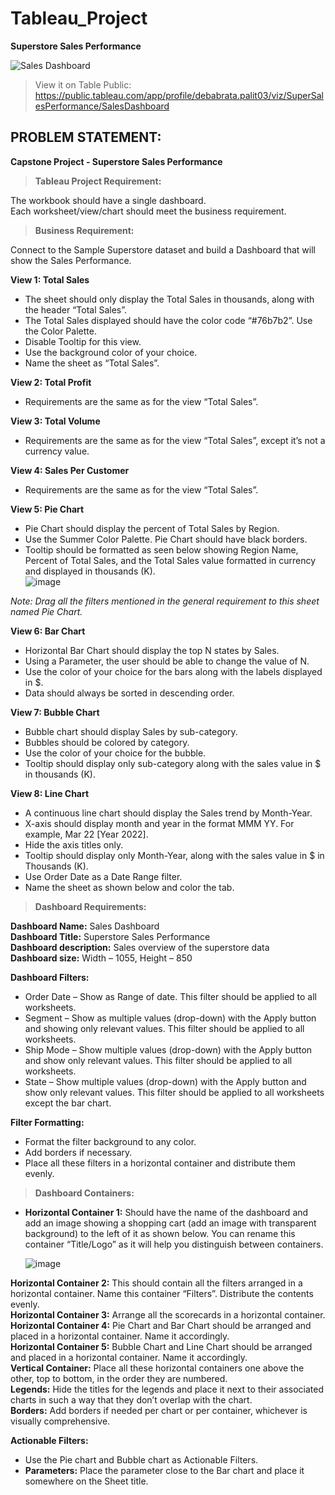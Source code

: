 # Tableau_Project
**Superstore Sales Performance**

![Sales Dashboard](https://github.com/Debabrata-palit/Tableau_Projects/assets/163582682/bd08815a-572f-4fb0-89bf-fcc357e04e9c)

> View it on Table Public: https://public.tableau.com/app/profile/debabrata.palit03/viz/SuperSalesPerformance/SalesDashboard

## PROBLEM STATEMENT:
**Capstone Project - Superstore Sales Performance**

> **Tableau Project Requirement:**

The workbook should have a single dashboard.  
Each worksheet/view/chart should meet the business requirement.

> **Business Requirement:**

Connect to the Sample Superstore dataset and build a Dashboard that will show the Sales Performance.

**View 1: Total Sales**
- The sheet should only display the Total Sales in thousands, along with the header “Total Sales”.
- The Total Sales displayed should have the color code “#76b7b2”. Use the Color Palette.
- Disable Tooltip for this view.
- Use the background color of your choice.
- Name the sheet as “Total Sales”.

**View 2: Total Profit**
- Requirements are the same as for the view “Total Sales”.

**View 3: Total Volume**
- Requirements are the same as for the view “Total Sales”, except it’s not a currency value.

**View 4: Sales Per Customer**
- Requirements are the same as for the view “Total Sales”.

**View 5: Pie Chart**
- Pie Chart should display the percent of Total Sales by Region.
- Use the Summer Color Palette. Pie Chart should have black borders.
- Tooltip should be formatted as seen below showing Region Name, Percent of Total Sales, and the Total Sales value formatted in currency and displayed in thousands (K).  
  ![image](https://github.com/Debabrata-palit/Tableau_Projects/assets/163582682/0a324bf6-97bb-4e73-8f13-c91ba1fc373b)

*Note: Drag all the filters mentioned in the general requirement to this sheet named Pie Chart.*

**View 6: Bar Chart**
- Horizontal Bar Chart should display the top N states by Sales.
- Using a Parameter, the user should be able to change the value of N.
- Use the color of your choice for the bars along with the labels displayed in $.
- Data should always be sorted in descending order.

**View 7: Bubble Chart**
- Bubble chart should display Sales by sub-category.
- Bubbles should be colored by category.
- Use the color of your choice for the bubble.
- Tooltip should display only sub-category along with the sales value in $ in thousands (K).

**View 8: Line Chart**
- A continuous line chart should display the Sales trend by Month-Year.
- X-axis should display month and year in the format MMM YY. For example, Mar 22 [Year 2022].
- Hide the axis titles only.
- Tooltip should display only Month-Year, along with the sales value in $ in Thousands (K).
- Use Order Date as a Date Range filter.
- Name the sheet as shown below and color the tab.

> **Dashboard Requirements:**

**Dashboard Name:** Sales Dashboard  
**Dashboard Title:** Superstore Sales Performance  
**Dashboard description:** Sales overview of the superstore data  
**Dashboard size:** Width – 1055, Height – 850

**Dashboard Filters:**
- Order Date – Show as Range of date. This filter should be applied to all worksheets.
- Segment – Show as multiple values (drop-down) with the Apply button and showing only relevant values. This filter should be applied to all worksheets.
- Ship Mode – Show multiple values (drop-down) with the Apply button and show only relevant values. This filter should be applied to all worksheets.
- State – Show multiple values (drop-down) with the Apply button and show only relevant values. This filter should be applied to all worksheets except the bar chart.

**Filter Formatting:**
- Format the filter background to any color.
- Add borders if necessary.
- Place all these filters in a horizontal container and distribute them evenly.

> **Dashboard Containers:**
- **Horizontal Container 1:** Should have the name of the dashboard and add an image showing a shopping cart (add an image with transparent background) to the left of it as shown below. You can rename this container “Title/Logo” as it will help you distinguish between containers.

  ![image](https://github.com/Debabrata-palit/Tableau_Projects/assets/163582682/6a72ae1a-0e74-4361-9b0e-2dd6a7c0d8df)

**Horizontal Container 2:** This should contain all the filters arranged in a horizontal container. Name this container “Filters”. Distribute the contents evenly.  
**Horizontal Container 3:** Arrange all the scorecards in a horizontal container.  
**Horizontal Container 4:** Pie Chart and Bar Chart should be arranged and placed in a horizontal container. Name it accordingly.  
**Horizontal Container 5:** Bubble Chart and Line Chart should be arranged and placed in a horizontal container. Name it accordingly.  
**Vertical Container:** Place all these horizontal containers one above the other, top to bottom, in the order they are numbered.  
**Legends:** Hide the titles for the legends and place it next to their associated charts in such a way that they don’t overlap with the chart.  
**Borders:** Add borders if needed per chart or per container, whichever is visually comprehensive.

**Actionable Filters:**
- Use the Pie chart and Bubble chart as Actionable Filters.
- **Parameters:** Place the parameter close to the Bar chart and place it somewhere on the Sheet title.
